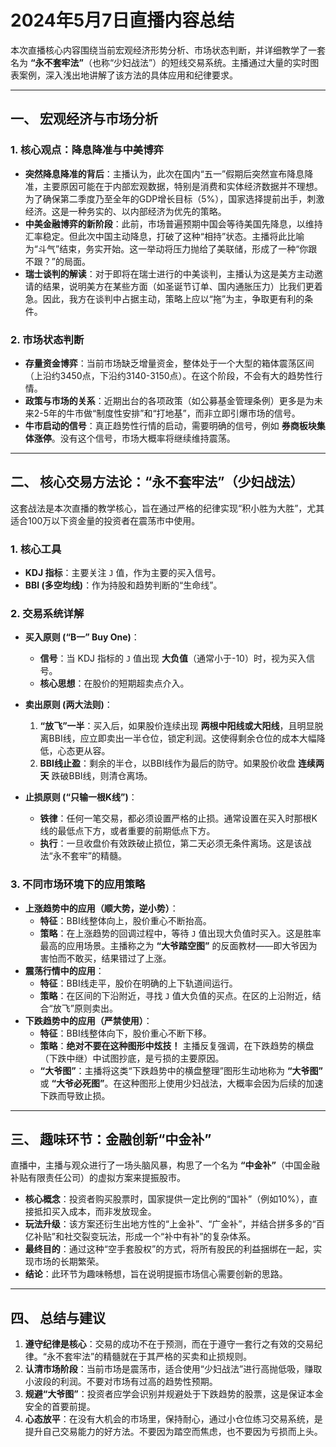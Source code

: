 # 2024年5月7日直播内容总结

本次直播核心内容围绕当前宏观经济形势分析、市场状态判断，并详细教学了一套名为 **“永不套牢法”**（也称“少妇战法”）的短线交易系统。主播通过大量的实时图表案例，深入浅出地讲解了该方法的具体应用和纪律要求。

---

## 一、 宏观经济与市场分析

### 1. 核心观点：降息降准与中美博弈
- **突然降息降准的背后**：主播认为，此次在国内“五一”假期后突然宣布降息降准，主要原因可能在于内部宏观数据，特别是消费和实体经济数据并不理想。为了确保第二季度乃至全年的GDP增长目标（5%），国家选择提前出手，刺激经济。这是一种务实的、以内部经济为优先的策略。
- **中美金融博弈的新阶段**：此前，市场普遍预期中国会等待美国先降息，以维持汇率稳定。但此次中国主动降息，打破了这种“相持”状态。主播将此比喻为“斗气”结束，务实开始。这一举动将压力抛给了美联储，形成了一种“你跟不跟？”的局面。
- **瑞士谈判的解读**：对于即将在瑞士进行的中美谈判，主播认为这是美方主动邀请的结果，说明美方在某些方面（如圣诞节订单、国内通胀压力）比我们更着急。因此，我方在谈判中占据主动，策略上应以“拖”为主，争取更有利的条件。

### 2. 市场状态判断
- **存量资金博弈**：当前市场缺乏增量资金，整体处于一个大型的箱体震荡区间（上沿约3450点，下沿约3140-3150点）。在这个阶段，不会有大的趋势性行情。
- **政策与市场的关系**：近期出台的各项政策（如公募基金管理条例）更多是为未来2-5年的牛市做“制度性安排”和“打地基”，而非立即引爆市场的信号。
- **牛市启动的信号**：真正趋势性行情的启动，需要明确的信号，例如 **券商板块集体涨停**。没有这个信号，市场大概率将继续维持震荡。

---

## 二、 核心交易方法论：“永不套牢法”（少妇战法）

这套战法是本次直播的教学核心，旨在通过严格的纪律实现“积小胜为大胜”，尤其适合100万以下资金量的投资者在震荡市中使用。

### 1. 核心工具
- **KDJ 指标**：主要关注 `J` 值，作为主要的买入信号。
- **BBI (多空均线)**：作为持股和趋势判断的“生命线”。

### 2. 交易系统详解
- **买入原则 (“B一” Buy One)**：
    - **信号**：当 KDJ 指标的 `J` 值出现 **大负值**（通常小于-10）时，视为买入信号。
    - **核心思想**：在股价的短期超卖点介入。

- **卖出原则 (两大法则)**：
    1.  **“放飞”一半**：买入后，如果股价连续出现 **两根中阳线或大阳线**，且明显脱离BBI线，应立即卖出一半仓位，锁定利润。这使得剩余仓位的成本大幅降低，心态更从容。
    2.  **BBI线止盈**：剩余的半仓，以BBI线作为最后的防守。如果股价收盘 **连续两天** 跌破BBI线，则清仓离场。

- **止损原则 (“只输一根K线”)**：
    - **铁律**：任何一笔交易，都必须设置严格的止损。通常设置在买入时那根K线的最低点下方，或者重要的前期低点下方。
    - **执行**：一旦收盘价有效跌破止损位，第二天必须无条件离场。这是该战法“永不套牢”的精髓。

### 3. 不同市场环境下的应用策略
- **上涨趋势中的应用（顺大势，逆小势）**：
    - **特征**：BBI线整体向上，股价重心不断抬高。
    - **策略**：在上涨趋势的回调过程中，等待 `J` 值出现大负值时买入。这是胜率最高的应用场景。主播称之为 **“大爷踏空图”** 的反面教材——即大爷因为害怕而不敢买，结果错过了上涨。
- **震荡行情中的应用**：
    - **特征**：BBI线走平，股价在明确的上下轨道间运行。
    - **策略**：在区间的下沿附近，寻找 `J` 值大负值的买点。在区的上沿附近，结合“放飞”原则卖出。
- **下跌趋势中的应用（严禁使用）**：
    - **特征**：BBI线整体向下，股价重心不断下移。
    - **策略**：**绝对不要在这种图形中炫技！** 主播反复强调，在下跌趋势的横盘（下跌中继）中试图抄底，是亏损的主要原因。
    - **“大爷图”**：主播将这类“下跌趋势中的横盘整理”图形生动地称为 **“大爷图”** 或 **“大爷必死图”**。在这种图形上使用少妇战法，大概率会因为后续的加速下跌而导致止损。

---

## 三、 趣味环节：金融创新“中金补”

直播中，主播与观众进行了一场头脑风暴，构思了一个名为 **“中金补”**（中国金融补贴有限责任公司）的虚拟方案来提振股市。
- **核心概念**：投资者购买股票时，国家提供一定比例的“国补”（例如10%），直接抵扣买入成本，而非发放现金。
- **玩法升级**：该方案还衍生出地方性的“上金补”、“广金补”，并结合拼多多的“百亿补贴”和社交裂变玩法，形成一个“补中有补”的复杂体系。
- **最终目的**：通过这种“空手套股权”的方式，将所有股民的利益捆绑在一起，实现市场的长期繁荣。
- **结论**：此环节为趣味畅想，旨在说明提振市场信心需要创新的思路。

---

## 四、 总结与建议

1.  **遵守纪律是核心**：交易的成功不在于预测，而在于遵守一套行之有效的交易纪律。“永不套牢法”的精髓就在于其严格的买卖和止损规则。
2.  **认清市场阶段**：当前市场是震荡市，适合使用“少妇战法”进行高抛低吸，赚取小波段的利润。不要对市场有过高的趋势性预期。
3.  **规避“大爷图”**：投资者应学会识别并规避处于下跌趋势的股票，这是保证本金安全的首要前提。
4.  **心态放平**：在没有大机会的市场里，保持耐心，通过小仓位练习交易系统，是提升自己交易能力的好方法。不要因为踏空而焦虑，也不要因为亏损而上头。
